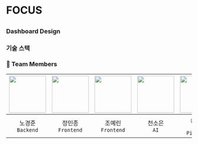 # FOCUS
## 

### Dashboard Design


### 기술 스택



### 👥 Team Members
| <img src="https://github.com/RohKJ.png" width="100px"> | <img src="https://github.com/owenminjong.png" width="100px"> | <img src="https://github.com/JoYerin1226.png" width="100px"> | <img src="https://github.com/ssoeun-y.png" width="100px"> | <img src="https://github.com/suwdle.png" width="100px"> |
| :----------------------------------------------------: | :----------------------------------------------------------: | :----------------------------------------------------------: | :-------------------------------------------------------: | :-----------------------------------------------------: |
|                   노경준 <br> `Backend`                   |                      정민종 <br> `Frontend`                     |                      조예린 <br> `Frontend`                     |                       천소은 <br> `AI`                       |                 송석준 <br> `ROS2 Pipeline`                |
